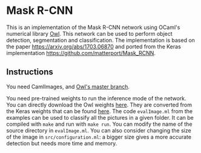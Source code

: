 # Mask R-CNN

This is an implementation of the Mask R-CNN network using OCaml's numerical library [Owl](https://github.com/owlbarn/owl). This network can be used to perform object detection, segmentation and classification. The implementation is based on the paper https://arxiv.org/abs/1703.06870 and ported from the Keras implementation https://github.com/matterport/Mask_RCNN.

## Instructions
You need CamlImages, and [Owl's master branch](https://github.com/owlbarn/owl).

You need pre-trained weights to run the inference mode of the network. You can directly download the Owl weights [here](https://drive.google.com/open?id=1oGHoDktUGhRtTPAnaCJusb5xW_RHHEP5). They are converted from the Keras weights that can be found  [here](https://github.com/matterport/Mask_RCNN/releases).
The code `evalImage.ml` from the examples can be used to classify all the pictures in a given folder. It can be compiled with `make` and run with `make run`. You can modify the name of the source directory in `evalImage.ml`. You can also consider changing the size of the image in `src/configuration.ml`: a bigger size gives a more accurate detection but needs more time and memory.

